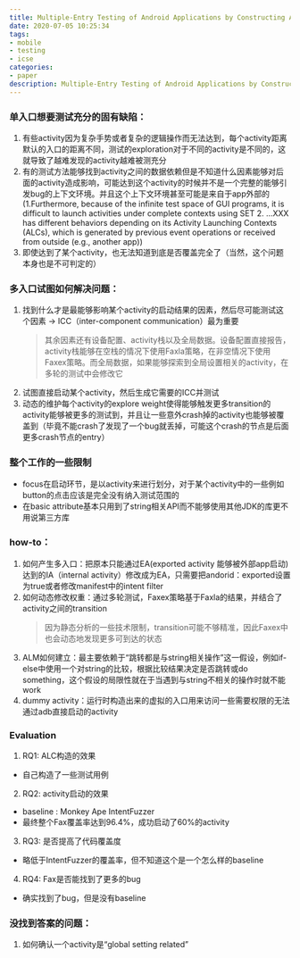 ```yaml
---
title: Multiple-Entry Testing of Android Applications by Constructing Activity Launching Contexts
date: 2020-07-05 10:25:34
tags:
- mobile
- testing
- icse
categories: 
- paper
description: Multiple-Entry Testing of Android Applications by Constructing Activity Launching Contexts
---
```

### 单入口想要测试充分的固有缺陷：
1. 有些activity因为复杂手势或者复杂的逻辑操作而无法达到，每个activity距离默认的入口的距离不同，测试的exploration对于不同的activity是不同的，这就导致了越难发现的activity越难被测充分
2. 有的测试方法能够找到activity之间的数据依赖但是不知道什么因素能够对后面的activity造成影响，可能达到这个activity的时候并不是一个完整的能够引发bug的上下文环境。并且这个上下文环境甚至可能是来自于app外部的 (1.Furthermore, because of the infinite test space of GUI programs, it is difficult to launch activities under complete contexts using SET 2. ...XXX has different behaviors depending on its Activity Launching Contexts (ALCs), which is generated by previous event operations or received from outside (e.g., another app))
3. 即使达到了某个activity，也无法知道到底是否覆盖完全了（当然，这个问题本身也是不可判定的）

### 多入口试图如何解决问题：
1. 找到什么才是最能够影响某个activity的启动结果的因素，然后尽可能测试这个因素 -> ICC（inter-component communication）最为重要
   > 其余因素还有设备配置、activity栈以及全局数据。设备配置直接报告，activity栈能够在空栈的情况下使用Faxla策略，在非空情况下使用Faxex策略。而全局数据，如果能够探索到全局设置相关的activity，在多轮的测试中会修改它
2. 试图直接启动某个activity，然后生成它需要的ICC并测试
3. 动态的维护每个activity的explore weight使得能够触发更多transition的activity能够被更多的测试到，并且让一些意外crash掉的activity也能够被覆盖到（毕竟不能crash了发现了一个bug就丢掉，可能这个crash的节点是后面更多crash节点的entry）

### 整个工作的一些限制
- focus在启动环节，是以activity来进行划分，对于某个activity中的一些例如button的点击应该是完全没有纳入测试范围的
- 在basic attribute基本只用到了string相关API而不能够使用其他JDK的库更不用说第三方库

### how-to：
1. 如何产生多入口：把原本只能通过EA(exported activity 能够被外部app启动)达到的IA（internal activity）修改成为EA，只需要把andorid：exported设置为true或者修改manifest中的intent filter
2. 如何动态修改权重：通过多轮测试，Faxex策略基于Faxla的结果，并结合了activity之间的transition
   > 因为静态分析的一些技术限制，transition可能不够精准，因此Faxex中也会动态地发现更多可到达的状态
3. ALM如何建立：最主要依赖于“跳转都是与string相关操作”这一假设，例如if-else中使用一个对string的比较，根据比较结果决定是否跳转或do something，这个假设的局限性就在于当遇到与string不相关的操作时就不能work
4. dummy activity：运行时构造出来的虚拟的入口用来访问一些需要权限的无法通过adb直接启动的activity

### Evaluation
1. RQ1: ALC构造的效果
- 自己构造了一些测试用例
2. RQ2: activity启动的效果
- baseline : Monkey Ape IntentFuzzer
- 最终整个Fax覆盖率达到96.4%，成功启动了60%的activity
3. RQ3: 是否提高了代码覆盖度
- 略低于IntentFuzzer的覆盖率，但不知道这个是一个怎么样的baseline
4. RQ4: Fax是否能找到了更多的bug
- 确实找到了bug，但是没有baseline


### 没找到答案的问题：
1. 如何确认一个activity是“global setting related”